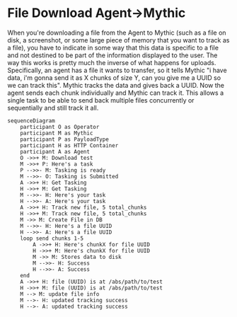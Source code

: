 # File Download Agent->Mythic

When you're downloading a file from the Agent to Mythic (such as a file on disk, a screenshot, or some large piece of memory that you want to track as a file), you have to indicate in some way that this data is specific to a file and not destined to be part of the information displayed to the user. The way this works is pretty much the inverse of what happens for uploads. Specifically, an agent has a file it wants to transfer, so it tells Mythic "i have data, i'm gonna send it as X chunks of size Y, can you give me a UUID so we can track this". Mythic tracks the data and gives back a UUID. Now the agent sends each chunk individually and Mythic can track it. This allows a single task to be able to send back multiple files concurrently or sequentially and still track it all.

```mermaid
sequenceDiagram
    participant O as Operator
    participant M as Mythic
    participant P as PayloadType
    participant H as HTTP Container
    participant A as Agent
    O ->>+ M: Download test
    M ->>+ P: Here's a task
    P -->>- M: Tasking is ready
    M -->>- O: Tasking is Submitted
    A ->>+ H: Get Tasking
    H ->>+ M: Get Tasking
    M -->>- H: Here's your task
    H -->>- A: Here's your task
    A ->>+ H: Track new file, 5 total_chunks
    H ->>+ M: Track new file, 5 total_chunks
    M ->> M: Create File in DB
    M -->>- H: Here's a file UUID
    H -->>- A: Here's a file UUID
    loop send chunks 1-5
        A ->>+ H: Here's chunkX for file UUID
        H ->>+ M: Here's chunkX for file UUID
        M ->> M: Stores data to disk
        M -->>- H: Success
        H -->>- A: Success
    end
    A ->>+ H: file (UUID) is at /abs/path/to/test
    H ->>+ M: file (UUID) is at /abs/path/to/test
    M --> M: update file info
    M -->- H: updated tracking success
    H -->- A: updated tracking success
```
